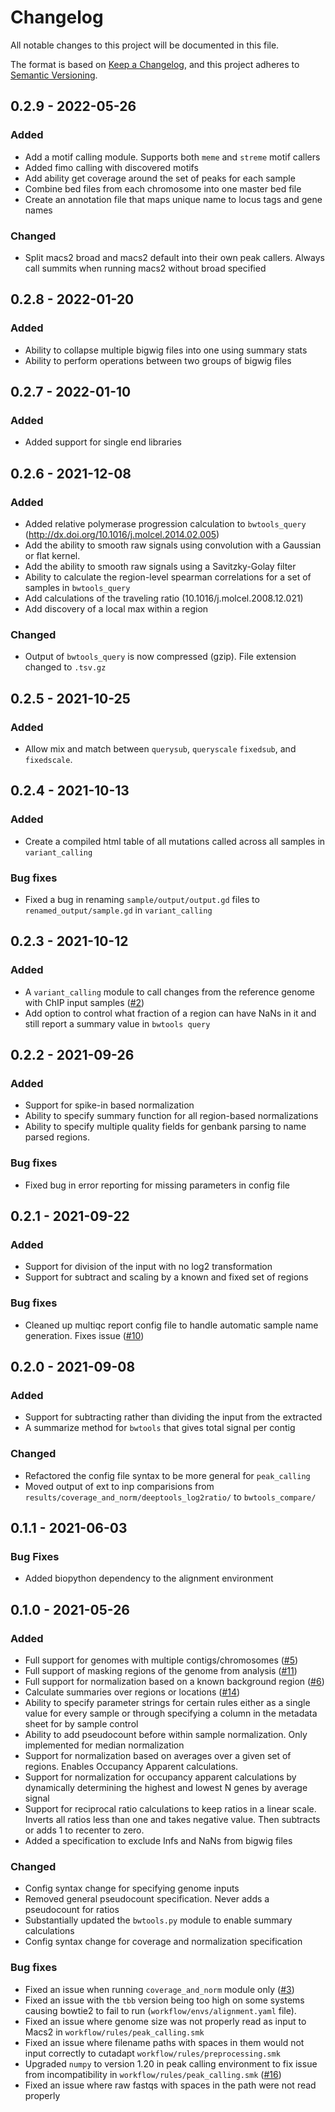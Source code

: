 # Changelog

All notable changes to this project will be documented in this file.

The format is based on [Keep a Changelog](https://keepachangelog.com/en/1.0.0/),
and this project adheres to [Semantic Versioning](https://semver.org/spec/v2.0.0.html).

## 0.2.9 - 2022-05-26

### Added
- Add a motif calling module. Supports both `meme` and `streme` motif callers
- Added fimo calling with discovered motifs
- Add ability get coverage around the set of peaks for each sample
- Combine bed files from each chromosome into one master bed file
- Create an annotation file that maps unique name to locus tags and gene names

### Changed
- Split macs2 broad and macs2 default into their own peak callers. Always call
  summits when running macs2 without broad specified

## 0.2.8 - 2022-01-20

### Added
- Ability to collapse multiple bigwig files into one using summary stats
- Ability to perform operations between two groups of bigwig files

## 0.2.7 - 2022-01-10

### Added
- Added support for single end libraries

## 0.2.6 - 2021-12-08

### Added
- Added relative polymerase progression calculation to `bwtools_query` (http://dx.doi.org/10.1016/j.molcel.2014.02.005)
- Add the ability to smooth raw signals using convolution with a Gaussian or flat kernel. 
- Add the ability to smooth raw signals using a Savitzky-Golay filter
- Ability to calculate the region-level spearman correlations for a set of samples in `bwtools_query`
- Add calculations of the traveling ratio (10.1016/j.molcel.2008.12.021)
- Add discovery of a local max within a region

### Changed
- Output of `bwtools_query` is now compressed (gzip). File extension changed to `.tsv.gz`

## 0.2.5 - 2021-10-25

### Added
- Allow mix and match between `querysub`, `queryscale` `fixedsub`, and `fixedscale`.

## 0.2.4 - 2021-10-13

### Added
- Create a compiled html table of all mutations called across all samples in `variant_calling`

### Bug fixes
- Fixed a bug in renaming `sample/output/output.gd` files to `renamed_output/sample.gd` in `variant_calling`

## 0.2.3 - 2021-10-12

### Added
- A `variant_calling` module to call changes from the reference genome with ChIP input samples ([#2](https://github.com/mikewolfe/ChIPseq_pipeline/issues/2))
- Add option to control what fraction of a region can have NaNs in it and still report a summary value in `bwtools query`

## 0.2.2 - 2021-09-26

### Added
- Support for spike-in based normalization
- Ability to specify summary function for all region-based normalizations
- Ability to specify multiple quality fields for genbank parsing to name
  parsed regions.

### Bug fixes
- Fixed bug in error reporting for missing parameters in config file

## 0.2.1 - 2021-09-22

### Added
- Support for division of the input with no log2 transformation
- Support for subtract and scaling by a known and fixed set of regions

### Bug fixes
- Cleaned up multiqc report config file to handle automatic sample name generation. 
  Fixes issue ([#10](https://github.com/mikewolfe/ChIPseq_pipeline/issues/10))

## 0.2.0 - 2021-09-08

### Added
- Support for subtracting rather than dividing the input from the extracted
- A summarize method for `bwtools` that gives total signal per contig

### Changed
- Refactored the config file syntax to be more general for `peak_calling`
- Moved output of ext to inp comparisions from `results/coverage_and_norm/deeptools_log2ratio/` to `bwtools_compare/`

## 0.1.1 - 2021-06-03

### Bug Fixes
- Added biopython dependency to the alignment environment

## 0.1.0 - 2021-05-26

### Added
- Full support for genomes with multiple contigs/chromosomes ([#5](https://github.com/mikewolfe/ChIPseq_pipeline/issues/5))
- Full support of masking regions of the genome from analysis ([#11](https://github.com/mikewolfe/ChIPseq_pipeline/issues/11))
- Full support for normalization based on a known background region ([#6](https://github.com/mikewolfe/ChIPseq_pipeline/issues/6))
- Calculate summaries over regions or locations ([#14](https://github.com/mikewolfe/ChIPseq_pipeline/issues/14))
- Ability to specify parameter strings for certain rules either as a single
  value for every sample or through specifying a column in the metadata sheet
  for by sample control
- Ability to add pseudocount before within sample normalization. Only implemented for median normalization
- Support for normalization based on averages over a given set of regions.
  Enables Occupancy Apparent calculations.
- Support for normalization for occupancy apparent calculations by dynamically
  determining the highest and lowest N genes by average signal
- Support for reciprocal ratio calculations to keep ratios in a linear scale.
  Inverts all ratios less than one and takes negative value. Then subtracts or
  adds 1 to recenter to zero.
- Added a specification to exclude Infs and NaNs from bigwig files

### Changed
- Config syntax change for specifying genome inputs
- Removed general pseudocount specification. Never adds a pseudocount for ratios
- Substantially updated the `bwtools.py` module to enable summary calculations
- Config syntax change for coverage and normalization specification

### Bug fixes
- Fixed an issue when running `coverage_and_norm` module only ([#3](https://github.com/mikewolfe/ChIPseq_pipeline/issues/3))
- Fixed an issue with the `tbb` version being too high on some systems causing bowtie2 to fail to run (`workflow/envs/alignment.yaml` file).
- Fixed an issue where genome size was not properly read as input to Macs2 in `workflow/rules/peak_calling.smk`
- Fixed an issue where filename paths with spaces in them would not input correctly to cutadapt `workflow/rules/preprocessing.smk`
- Upgraded `numpy` to version 1.20 in peak calling environment to fix issue from incompatibility in `workflow/rules/peak_calling.smk` ([#16](https://github.com/mikewolfe/ChIPseq_pipeline/issues/16))
- Fixed an issue where raw fastqs with spaces in the path were not read properly
